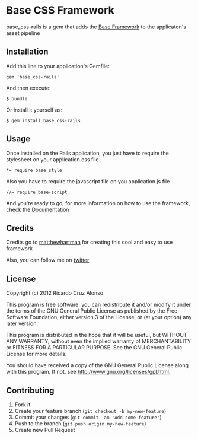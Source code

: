 # Base CSS Framework

base_css-rails is a gem that adds the [Base Framework](http://matthewhartman.github.com/base/) to the
applicaton's asset pipeline

## Installation

Add this line to your application's Gemfile:

    gem 'base_css-rails'

And then execute:

    $ bundle

Or install it yourself as:

    $ gem install base_css-rails

## Usage

Once installed on the Rails application, you just have to require the stylesheet on your application.css file

```
*= require base_style
```

Also you have to require the javascript file on you application.js file

```
//= require base-script
```

And you're ready to go, for more information on how to use the framework, check the [Documentation](http://matthewhartman.github.com/base/demo/)

## Credits

Credits go to [matthewhartman](https://github.com/matthewhartman) for creating this cool and easy to use framework

Also, you can follow me on [twitter](http://twitter.com/rkrdo89)

## License
Copyright (c) 2012 Ricardo Cruz Alonso

This program is free software: you can redistribute it and/or modify it under the terms of the GNU General Public License as published by the Free Software Foundation, either version 3 of the License, or (at your option) any later version.

This program is distributed in the hope that it will be useful, but WITHOUT ANY WARRANTY; without even the implied warranty of MERCHANTABILITY or FITNESS FOR A PARTICULAR PURPOSE. See the GNU General Public License for more details.

You should have received a copy of the GNU General Public License along with this program. If not, see http://www.gnu.org/licenses/gpl.html.

## Contributing

1. Fork it
2. Create your feature branch (`git checkout -b my-new-feature`)
3. Commit your changes (`git commit -am 'Add some feature'`)
4. Push to the branch (`git push origin my-new-feature`)
5. Create new Pull Request
